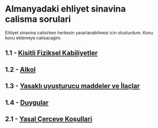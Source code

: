 # Almanyadaki ehliyet sinavina calisma sorulari
Ehliyet sinavina calisirken herkesin yararlanabilmesi icin olusturdum. Konu konu eklemeye calisacagim.

## 1.1 - <a href="https://github.com/ozbakirsahincan/ehliyet_calisma_sorulari/blob/main/Kisitli_Fiziksel_Kabiliyetler.md"> Kisitli Fiziksel Kabiliyetler</a>
## 1.2 - <a href="https://github.com/ozbakirsahincan/ehliyet_calisma_sorulari/blob/main/Alkol.md">Alkol</a>
## 1.3 - <a href="https://github.com/ozbakirsahincan/ehliyet_calisma_sorulari/blob/main/Yasakli_Uyusturucu_Maddeler_ve_Ilaclar.md"> Yasaklı uyuşturucu maddeler ve İlaçlar </a>
## 1.4 - <a href="https://github.com/ozbakirsahincan/ehliyet_calisma_sorulari/blob/main/Duygular.md"> Duygular </a>
## 2.1 - <a href="https://github.com/ozbakirsahincan/ehliyet_calisma_sorulari/blob/main/Yasal_Cerceve_Kosullari.md"> Yasal Çerceve Koşullari </a>

